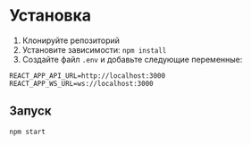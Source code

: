 # Установка

1. Клонируйте репозиторий
2. Установите зависимости: `npm install`
3. Создайте файл `.env` и добавьте следующие переменные:
```
REACT_APP_API_URL=http://localhost:3000
REACT_APP_WS_URL=ws://localhost:3000
```

## Запуск
```bash
npm start
```
